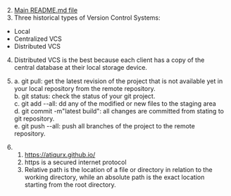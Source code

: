 2. [Main README.md file](../../README.md)
3.  Three historical types of Version Control Systems:
  + Local 
  + Centralized VCS
  + Distributed VCS
4. Distributed VCS is the best because each client has a copy of the central database at their local storage device.
5. a. git pull: get the latest revision of the project that is not available yet in your local repository from the remote repository.  
  b. git status: check the status of your git project.      
  c. git add --all: dd any of the modified or new files to the staging area  
  d. git commit -m"latest build": all changes are committed from stating to git repository.  
  e. git push --all:  push all branches of the project to the remote repository.

7. 1. https://atiqurx.github.io/
    2. https is a secured internet protocol
    3. Relative path is the location of a file or directory in relation to the working directory, while an absolute path is the exact location starting from the root directory.
    
